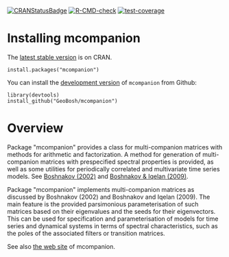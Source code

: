 [![CRANStatusBadge](http://www.r-pkg.org/badges/version/mcompanion)](https://cran.r-project.org/package=mcompanion)
[![R-CMD-check](https://github.com/GeoBosh/mcompanion/actions/workflows/R-CMD-check.yaml/badge.svg)](https://github.com/GeoBosh/mcompanion/actions/workflows/R-CMD-check.yaml)
[![test-coverage](https://github.com/GeoBosh/mcompanion/actions/workflows/test-coverage.yaml/badge.svg)](https://github.com/GeoBosh/mcompanion/actions/workflows/test-coverage.yaml)



# Installing mcompanion

The [latest stable version](https://cran.r-project.org/package=mcompanion) is on
CRAN.

    install.packages("mcompanion")

You can install the [development version](https://github.com/GeoBosh/mcompanion) of
`mcompanion` from Github:

    library(devtools)
    install_github("GeoBosh/mcompanion")


# Overview


Package "mcompanion" provides a class for multi-companion matrices with methods
for arithmetic and factorization.  A method for generation of multi-companion
matrices with prespecified spectral properties is provided, as well as some
utilities for periodically correlated and multivariate time series models. See
[Boshnakov (2002)](https://dx.doi.org/10.1016/S0024-3795(01)00475-X) and
[Boshnakov & Iqelan (2009)](https://dx.doi.org/10.1111/j.1467-9892.2009.00617.x).

Package "mcompanion" implements multi-companion matrices as discussed by
Boshnakov (2002) and Boshnakov and Iqelan (2009).  The main feature is the
provided parsimonious parameterisation of such matrices based on their
eigenvalues and the seeds for their eigenvectors.  This can be used for
specification and parameterisation of models for time series and dynamical
systems in terms of spectral characteristics, such as the poles of the
associated filters or transition matrices.

See also [the web site](https://geobosh.github.io/mcompanion/) of mcompanion.

